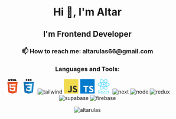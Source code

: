 <h1 align="center">Hi 👋, I'm Altar</h1>
<h2 align="center">I'm Frontend Developer</h2>

<h3 align="center">📫 How to reach me: altarulas66@gmail.com</h3>

<h3 align="center">Languages and Tools:</h3>

<p align="center">  
  
  <img src="https://raw.githubusercontent.com/devicons/devicon/master/icons/html5/html5-original-wordmark.svg" alt="html5" width="40" height="40"/> 
  <img src="https://raw.githubusercontent.com/devicons/devicon/master/icons/css3/css3-original-wordmark.svg" alt="css3" width="40" height="40"/>
  <img src="https://www.vectorlogo.zone/logos/tailwindcss/tailwindcss-icon.svg" alt="tailwind" width="40" height="40"/> 
  <img src="https://raw.githubusercontent.com/devicons/devicon/master/icons/javascript/javascript-original.svg" alt="javascript" width="40" height="40"/> 
  <img src="https://raw.githubusercontent.com/devicons/devicon/master/icons/typescript/typescript-original.svg" alt="typescript" width="40" height="40"/>
  <img src="https://raw.githubusercontent.com/devicons/devicon/master/icons/react/react-original-wordmark.svg" alt="react" width="40" height="40"/> 
  <img src="https://seeklogo.com/images/N/next-js-icon-logo-EE302D5DBD-seeklogo.com.png" alt="next" width="40" height="40"/> 
  <img src="https://www.vectorlogo.zone/logos/nodejs/nodejs-ar21.svg" alt="node" width="40" height="40"/> 
  <img src="https://www.vectorlogo.zone/logos/js_redux/js_redux-icon.svg" alt="redux" width="40" height="40"/> 
  <img src="https://www.vectorlogo.zone/logos/supabase/supabase-icon.svg" alt="supabase" width="40" height="40"/> 
  <img src="https://www.vectorlogo.zone/logos/firebase/firebase-icon.svg" alt="firebase" width="40" height="40"/> 
  
</p>

<p align="center">
  <img align="center" src="https://github-readme-stats.vercel.app/api/top-langs?username=altarulas&show_icons=true&locale=en&layout=compact" alt="altarulas" />
</p>
